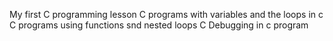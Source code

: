 My first C programming lesson C programs with variables and the loops in c C programs using functions snd nested loops C Debugging in c program
